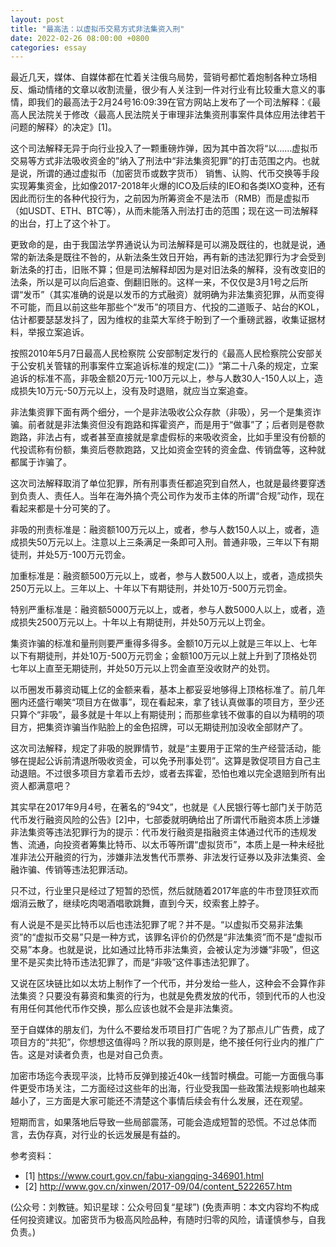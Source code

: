 ```yaml
---
layout: post
title: "最高法：以虚拟币交易方式非法集资入刑"
date: 2022-02-26 08:00:00 +0800
categories: essay
---
```


最近几天，媒体、自媒体都在忙着关注俄乌局势，营销号都忙着炮制各种立场相反、煽动情绪的文章以收割流量，很少有人关注到一件对行业有比较重大意义的事情，即我们的最高法于2月24号16:09:39在官方网站上发布了一个司法解释：《最高人民法院关于修改〈最高人民法院关于审理非法集资刑事案件具体应用法律若干问题的解释〉的决定》[1]。

这个司法解释无异于向行业投入了一颗重磅炸弹，因为其中首次将“以……虚拟币交易等方式非法吸收资金的”纳入了刑法中“非法集资犯罪”的打击范围之内。也就是说，所谓的通过虚拟币（加密货币或数字货币） 销售、认购、代币交换等手段实现筹集资金，比如像2017-2018年火爆的ICO及后续的IEO和各类IXO变种，还有因此而衍生的各种代投行为，之前因为所筹资金不是法币（RMB）而是虚拟币（如USDT、ETH、BTC等），从而未能落入刑法打击的范围；现在这一司法解释的出台，打上了这个补丁。

更致命的是，由于我国法学界通说认为司法解释是可以溯及既往的，也就是说，通常的新法条是既往不咎的，从新法条生效日开始，再有新的违法犯罪行为才会受到新法条的打击，旧账不算；但是司法解释却因为是对旧法条的解释，没有改变旧的法条，所以是可以向后追查、倒翻旧账的。这样一来，不仅仅是3月1号之后所谓“发币”（其实准确的说是以发币的方式融资）就明确为非法集资犯罪，从而变得不可能，而且以前这些年那些个“发币”的项目方、代投的二道贩子、站台的KOL，估计都要瑟瑟发抖了，因为维权的韭菜大军终于盼到了一个重磅武器，收集证据材料，举报立案追诉。

按照2010年5月7日最高人民检察院 公安部制定发行的《最高人民检察院公安部关于公安机关管辖的刑事案件立案追诉标准的规定(二)》“第二十八条的规定，立案追诉的标准不高，非吸金额20万元-100万元以上，参与人数30人-150人以上，造成损失10万元-50万元以上，没有及时退赔，就应当立案追查。

非法集资罪下面有两个细分，一个是非法吸收公众存款（非吸），另一个是集资诈骗。前者就是非法集资但没有跑路和挥霍资产，而是用于“做事”了；后者则是卷款跑路，非法占有，或者甚至直接就是拿虚假标的来吸收资金，比如手里没有份额的代投谎称有份额，集资后卷款跑路，又比如资金空转的资金盘、传销盘等，这种就都属于诈骗了。

这次司法解释取消了单位犯罪，所有刑事责任都追究到自然人，也就是最终要穿透到负责人、责任人。当年在海外搞个壳公司作为发币主体的所谓“合规”动作，现在看起来都是十分可笑的了。

非吸的刑责标准是：融资额100万元以上，或者，参与人数150人以上，或者，造成损失50万元以上。注意以上三条满足一条即可入刑。普通非吸，三年以下有期徒刑，并处5万-100万元罚金。

加重标准是：融资额500万元以上，或者，参与人数500人以上，或者，造成损失250万元以上。三年以上、十年以下有期徒刑，并处10万-500万元罚金。

特别严重标准是：融资额5000万元以上，或者，参与人数5000人以上，或者，造成损失2500万元以上。十年以上有期徒刑，并处50万元以上罚金。

集资诈骗的标准和量刑则要严重得多得多。金额10万元以上就是三年以上、七年以下有期徒刑，并处10万-500万元罚金；金额100万元以上就上升到了顶格处罚七年以上直至无期徒刑，并处50万元以上罚金直至没收财产的处罚。

以币圈发币募资动辄上亿的金额来看，基本上都妥妥地够得上顶格标准了。前几年圈内还盛行嘲笑“项目方在做事”，现在看起来，拿了钱认真做事的项目方，至少还只算个“非吸”，最多就是十年以上有期徒刑；而那些拿钱不做事的自以为精明的项目方，把集资诈骗当作贴脸上的金色招牌，可以无期徒刑加没收全部财产了。

这次司法解释，规定了非吸的脱罪情节，就是“主要用于正常的生产经营活动，能够在提起公诉前清退所吸收资金，可以免予刑事处罚”。这算是敦促项目方自己主动退赔。不过很多项目方拿着币去炒，或者去挥霍，恐怕也难以完全退赔到所有出资人都满意吧？

其实早在2017年9月4号，在著名的“94文”，也就是《人民银行等七部门关于防范代币发行融资风险的公告》[2]中，七部委就明确给出了所谓代币融资本质上涉嫌非法集资等违法犯罪行为的提示：代币发行融资是指融资主体通过代币的违规发售、流通，向投资者筹集比特币、以太币等所谓“虚拟货币”，本质上是一种未经批准非法公开融资的行为，涉嫌非法发售代币票券、非法发行证券以及非法集资、金融诈骗、传销等违法犯罪活动。

只不过，行业里只是经过了短暂的恐慌，然后就随着2017年底的牛市登顶狂欢而烟消云散了，继续吃肉喝酒唱歌跳舞，直到今天，绞索套上脖子。

有人说是不是买比特币以后也违法犯罪了呢？并不是。“以虚拟币交易非法集资”的“虚拟币交易”只是一种方式，该罪名评价的仍然是“非法集资”而不是“虚拟币交易”本身。也就是说，比如通过比特币非法集资，会被认定为涉嫌“非吸”，但这里不是买卖比特币违法犯罪了，而是“非吸”这件事违法犯罪了。

又说在区块链比如以太坊上制作了一个代币，并分发给一些人，这种会不会算作非法集资？只要没有募资和集资的行为，也就是免费发放的代币，领到代币的人也没有用任何其他代币作交换，那么应该也就不会是非法集资。

至于自媒体的朋友们，为什么不要给发币项目打广告呢？为了那点儿广告费，成了项目方的“共犯”，你想想这值得吗？所以我的原则是，绝不接任何行业内的推广广告。这是对读者负责，也是对自己负责。

加密市场迄今表现平淡，比特币反弹到接近40k一线暂时横盘。可能一方面俄乌事件更受市场关注，二方面经过这些年的出海，行业受我国一些政策法规影响也越来越小了，三方面是大家可能还不清楚这个事情后续会有什么发展，还在观望。

短期而言，如果落地后导致一些局部震荡，可能会造成短暂的恐慌。不过总体而言，去伪存真，对行业的长远发展是有益的。

参考资料：
- [1] https://www.court.gov.cn/fabu-xiangqing-346901.html
- [2] http://www.gov.cn/xinwen/2017-09/04/content_5222657.htm

(公众号：刘教链。知识星球：公众号回复“星球”)
(免责声明：本文内容均不构成任何投资建议。加密货币为极高风险品种，有随时归零的风险，请谨慎参与，自我负责。)
